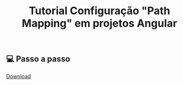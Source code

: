 <h1 align="center">
   Tutorial Configuração "Path Mapping" em projetos Angular
</h1>

<br>

## 💻 Passo a passo

[Download](https://github.com/lucasspeixoto/family-activity-board)
